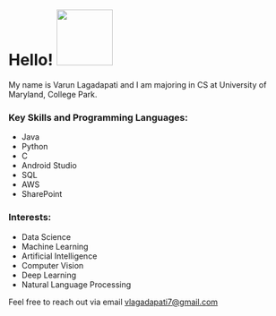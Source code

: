 # Hello! <img src="https://github.com/varun-lagadapati/About-Me/assets/123317278/52b6098d-4575-4478-a93c-b30da0da20f1" width="100" height="100">

My name is Varun Lagadapati and I am majoring in CS at University of Maryland, College Park.

### Key Skills and Programming Languages:

- Java
- Python
- C
- Android Studio
- SQL
- AWS
- SharePoint

### Interests:

- Data Science 
- Machine Learning
- Artificial Intelligence
- Computer Vision
- Deep Learning
- Natural Language Processing

Feel free to reach out via email vlagadapati7@gmail.com
